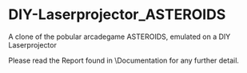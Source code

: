 # DIY-Laserprojector_ASTEROIDS
A clone of the pobular arcadegame ASTEROIDS, emulated on a DIY Laserprojector

Please read the Report found in \Documentation for any further detail.
